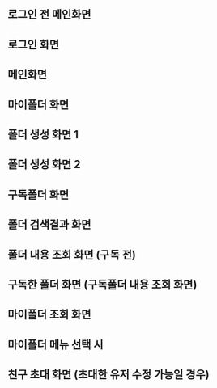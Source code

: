 ## 로그인 전 메인화면

## 로그인 화면

## 메인화면

## 마이폴더 화면

## 폴더 생성 화면 1

## 폴더 생성 화면 2

## 구독폴더 화면

## 폴더 검색결과 화면

## 폴더 내용 조회 화면 (구독 전)

## 구독한 폴더 화면 (구독폴더 내용 조회 화면)

## 마이폴더 조회 화면

## 마이폴더 메뉴 선택 시

## 친구 초대 화면 (초대한 유저 수정 가능일 경우)